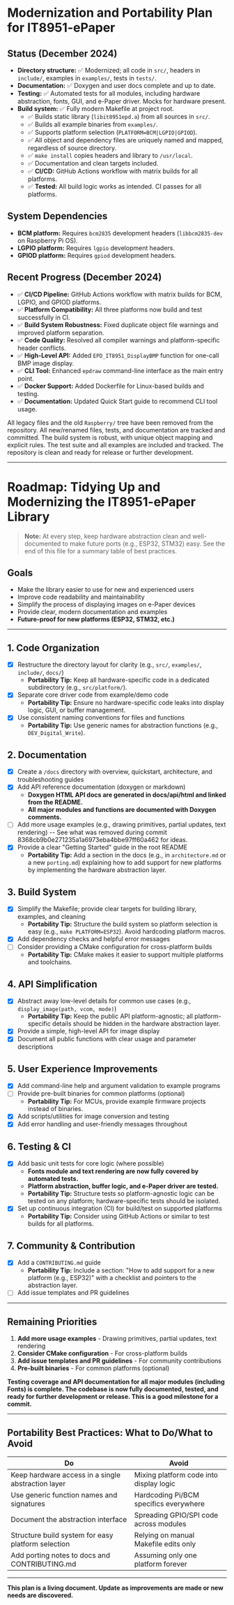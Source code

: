 # Modernization and Portability Plan for IT8951-ePaper

## Status (December 2024)

- **Directory structure:** ✅ Modernized; all code in `src/`, headers in `include/`, examples in `examples/`, tests in `tests/`.
- **Documentation:** ✅ Doxygen and user docs complete and up to date.
- **Testing:** ✅ Automated tests for all modules, including hardware abstraction, fonts, GUI, and e-Paper driver. Mocks for hardware present.
- **Build system:** ✅ Fully modern Makefile at project root.
  - ✅ Builds static library (`libit8951epd.a`) from all sources in `src/`.
  - ✅ Builds all example binaries from `examples/`.
  - ✅ Supports platform selection (`PLATFORM=BCM|LGPIO|GPIOD`).
  - ✅ All object and dependency files are uniquely named and mapped, regardless of source directory.
  - ✅ `make install` copies headers and library to `/usr/local`.
  - ✅ Documentation and clean targets included.
  - ✅ **CI/CD:** GitHub Actions workflow with matrix builds for all platforms.
  - ✅ **Tested:** All build logic works as intended. CI passes for all platforms.

## System Dependencies

- **BCM platform:** Requires `bcm2835` development headers (`libbcm2835-dev` on Raspberry Pi OS).
- **LGPIO platform:** Requires `lgpio` development headers.
- **GPIOD platform:** Requires `gpiod` development headers.

## Recent Progress (December 2024)

- ✅ **CI/CD Pipeline:** GitHub Actions workflow with matrix builds for BCM, LGPIO, and GPIOD platforms.
- ✅ **Platform Compatibility:** All three platforms now build and test successfully in CI.
- ✅ **Build System Robustness:** Fixed duplicate object file warnings and improved platform separation.
- ✅ **Code Quality:** Resolved all compiler warnings and platform-specific header conflicts.
- ✅ **High-Level API:** Added `EPD_IT8951_DisplayBMP` function for one-call BMP image display.
- ✅ **CLI Tool:** Enhanced `epdraw` command-line interface as the main entry point.
- ✅ **Docker Support:** Added Dockerfile for Linux-based builds and testing.
- ✅ **Documentation:** Updated Quick Start guide to recommend CLI tool usage.

All legacy files and the old `Raspberry/` tree have been removed from the repository.
All new/renamed files, tests, and documentation are tracked and committed.
The build system is robust, with unique object mapping and explicit rules.
The test suite and all examples are included and tracked.
The repository is clean and ready for release or further development.

---

# Roadmap: Tidying Up and Modernizing the IT8951-ePaper Library

> **Note:** At every step, keep hardware abstraction clean and well-documented to make future ports (e.g., ESP32, STM32) easy. See the end of this file for a summary table of best practices.

## Goals
- Make the library easier to use for new and experienced users
- Improve code readability and maintainability
- Simplify the process of displaying images on e-Paper devices
- Provide clear, modern documentation and examples
- **Future-proof for new platforms (ESP32, STM32, etc.)**

---

## 1. Code Organization
- [x] Restructure the directory layout for clarity (e.g., `src/`, `examples/`, `include/`, `docs/`)
  - **Portability Tip:** Keep all hardware-specific code in a dedicated subdirectory (e.g., `src/platform/`).
- [x] Separate core driver code from example/demo code
  - **Portability Tip:** Ensure no hardware-specific code leaks into display logic, GUI, or buffer management.
- [x] Use consistent naming conventions for files and functions
  - **Portability Tip:** Use generic names for abstraction functions (e.g., `DEV_Digital_Write`).

## 2. Documentation
- [x] Create a `/docs` directory with overview, quickstart, architecture, and troubleshooting guides
- [x] Add API reference documentation (doxygen or markdown)
  - **Doxygen HTML API docs are generated in docs/api/html and linked from the README.**
  - **All major modules and functions are documented with Doxygen comments.**
- [ ] Add more usage examples (e.g., drawing primitives, partial updates, text rendering) -- See what was removed during commit 8368cb9b0e271235a1a6973eba4bbe97ff60a462 for ideas.
- [x] Provide a clear "Getting Started" guide in the root README
  - **Portability Tip:** Add a section in the docs (e.g., in `architecture.md` or a new `porting.md`) explaining how to add support for new platforms by implementing the hardware abstraction layer.

## 3. Build System
- [x] Simplify the Makefile; provide clear targets for building library, examples, and cleaning
  - **Portability Tip:** Structure the build system so platform selection is easy (e.g., `make PLATFORM=ESP32`). Avoid hardcoding platform macros.
- [x] Add dependency checks and helpful error messages
- [ ] Consider providing a CMake configuration for cross-platform builds
  - **Portability Tip:** CMake makes it easier to support multiple platforms and toolchains.

## 4. API Simplification
- [x] Abstract away low-level details for common use cases (e.g., `display_image(path, vcom, mode)`)
  - **Portability Tip:** Keep the public API platform-agnostic; all platform-specific details should be hidden in the hardware abstraction layer.
- [x] Provide a simple, high-level API for image display
- [x] Document all public functions with clear usage and parameter descriptions

## 5. User Experience Improvements
- [x] Add command-line help and argument validation to example programs
- [ ] Provide pre-built binaries for common platforms (optional)
  - **Portability Tip:** For MCUs, provide example firmware projects instead of binaries.
- [x] Add scripts/utilities for image conversion and testing
- [x] Add error handling and user-friendly messages throughout

## 6. Testing & CI
- [x] Add basic unit tests for core logic (where possible)
  - **Fonts module and text rendering are now fully covered by automated tests.**
  - **Platform abstraction, buffer logic, and e-Paper driver are tested.**
  - **Portability Tip:** Structure tests so platform-agnostic logic can be tested on any platform; hardware-specific tests should be isolated.
- [x] Set up continuous integration (CI) for build/test on supported platforms
  - **Portability Tip:** Consider using GitHub Actions or similar to test builds for all platforms.

## 7. Community & Contribution
- [x] Add a `CONTRIBUTING.md` guide
  - **Portability Tip:** Include a section: "How to add support for a new platform (e.g., ESP32)" with a checklist and pointers to the abstraction layer.
- [ ] Add issue templates and PR guidelines

---

## Remaining Priorities
1. **Add more usage examples** - Drawing primitives, partial updates, text rendering
2. **Consider CMake configuration** - For cross-platform builds
3. **Add issue templates and PR guidelines** - For community contributions
4. **Pre-built binaries** - For common platforms (optional)

**Testing coverage and API documentation for all major modules (including Fonts) is complete. The codebase is now fully documented, tested, and ready for further development or release. This is a good milestone for a commit.**

---

## Portability Best Practices: What to Do/What to Avoid

| Do                                                      | Avoid                                  |
|---------------------------------------------------------|----------------------------------------|
| Keep hardware access in a single abstraction layer      | Mixing platform code into display logic|
| Use generic function names and signatures               | Hardcoding Pi/BCM specifics everywhere |
| Document the abstraction interface                      | Spreading GPIO/SPI code across modules |
| Structure build system for easy platform selection      | Relying on manual Makefile edits only  |
| Add porting notes to docs and CONTRIBUTING.md           | Assuming only one platform forever     |

---

**This plan is a living document. Update as improvements are made or new needs are discovered.** 